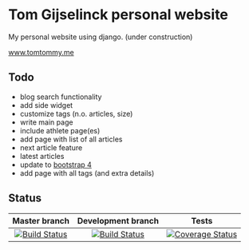 Tom Gijselinck personal website
================================

My personal website using django. (under construction)

www.tomtommy.me

Todo
-------
+ blog search functionality
+ add side widget
+ customize tags (n.o. articles, size)
+ write main page
+ include athlete page(es)
+ add page with list of all articles
+ next article feature
+ latest articles
+ update to [bootstrap 4](http://blog.getbootstrap.com/2015/08/19/bootstrap-4-alpha/ "bootstrap 4 announcement")
+ add page with all tags (and extra details)

Status
--------
Master branch | Development branch | Tests
:------------:|:------------------:|:-----------:
[![Build Status](https://travis-ci.org/TomGijselinck/mywebsite.svg?branch=master)](https://travis-ci.org/TomGijselinck/mywebsite) | [![Build Status](https://travis-ci.org/TomGijselinck/mywebsite.svg?branch=develop)](https://travis-ci.org/TomGijselinck/mywebsite) | [![Coverage Status](https://coveralls.io/repos/TomGijselinck/mywebsite/badge.svg?branch=master&service=github)](https://coveralls.io/github/TomGijselinck/mywebsite?branch=master)

